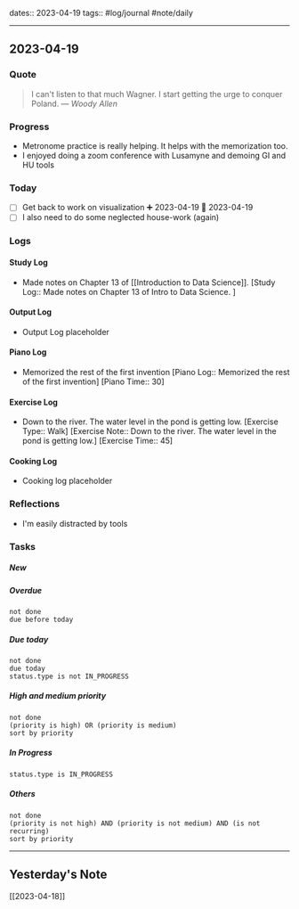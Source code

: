 dates:: 2023-04-19
tags:: #log/journal #note/daily 

---
## 2023-04-19

### Quote

> I can't listen to that much Wagner. I start getting the urge to conquer Poland.
> — <cite>Woody Allen</cite>

### Progress

- Metronome practice is really helping. It helps with the memorization too.
- I enjoyed doing a zoom conference with Lusamyne and demoing GI and HU tools

### Today

- [ ] Get back to work on visualization ➕ 2023-04-19 📅 2023-04-19
- [ ] I also need to do some neglected house-work (again)

### Logs

#### Study Log

- Made notes on Chapter 13 of [[Introduction to Data Science]].  [Study Log:: Made notes on Chapter 13 of Intro to Data Science. ]

#### Output Log

- Output Log placeholder

#### Piano Log

- Memorized the rest of the first invention [Piano Log:: Memorized the rest of the first invention]  [Piano Time:: 30] 

#### Exercise Log

- Down to the  river. The water level in the pond is getting low. [Exercise Type:: Walk]  [Exercise Note:: Down to the  river. The water level in the pond is getting low.]  [Exercise Time:: 45]

#### Cooking Log

- Cooking log placeholder


### Reflections

- I'm easily distracted by tools

### Tasks

##### New


##### Overdue

```tasks
not done
due before today
```


##### Due today

```tasks
not done
due today
status.type is not IN_PROGRESS
```

##### High and medium priority

```tasks
not done
(priority is high) OR (priority is medium)
sort by priority
```

##### In Progress

```tasks
status.type is IN_PROGRESS
```

##### Others


```tasks
not done
(priority is not high) AND (priority is not medium) AND (is not recurring)
sort by priority
```


---
## Yesterday's Note

[[2023-04-18]]


